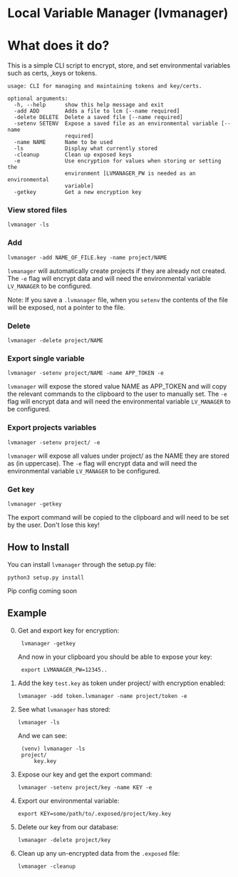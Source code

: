 # Local Variable Manager (lvmanager)
# What does it do?
This is a simple CLI script to encrypt, store, and set environmental variables such as certs, ,keys or tokens.
```shell script
usage: CLI for managing and maintaining tokens and key/certs.

optional arguments:
  -h, --help      show this help message and exit
  -add ADD        Adds a file to lcm [--name required]
  -delete DELETE  Delete a saved file [--name required]
  -setenv SETENV  Expose a saved file as an environmental variable [--name
                  required]
  -name NAME      Name to be used
  -ls             Display what currently stored
  -cleanup        Clean up exposed keys
  -e              Use encryption for values when storing or setting the
                  environment [LVMANAGER_PW is needed as an environmental
                  variable]
  -getkey         Get a new encryption key
```
### View stored files 
```shell script
lvmanager -ls
```
### Add
```shell script
lvmanager -add NAME_OF_FILE.key -name project/NAME
```
`lvmanager` will automatically create projects if they are already not created. 
The `-e` flag will encrypt data and will need the environmental variable `LV_MANAGER` to be configured.

Note: If you save a `.lvmanager` file, when you `setenv` the contents of the file will be exposed, not a pointer to the file.
### Delete
```shell script
lvmanager -delete project/NAME
```
### Export single variable
```shell script
lvmanager -setenv project/NAME -name APP_TOKEN -e 
```
`lvmanager` will expose the stored value NAME as APP_TOKEN and will copy the relevant commands to the clipboard to the user to manually set. 
The `-e` flag will encrypt data and will need the environmental variable `LV_MANAGER` to be configured.
### Export projects variables
```shell script
lvmanager -setenv project/ -e
```
`lvmanager` will expose all values under project/ as the NAME they are stored as (in uppercase).
The `-e` flag will encrypt data and will need the environmental variable `LV_MANAGER` to be configured.
### Get key
```shell script
lvmanager -getkey
```
The export command will be copied to the clipboard and will need to be set by the user. Don't lose this key!

## How to Install
You can install `lvmanager` through the setup.py file:
```shell script
python3 setup.py install
```
Pip config coming soon

## Example
0) Get and export key for encryption:
   ```shell script
    lvmanager -getkey
    ```
   And now in your clipboard you should be able to expose your key:
   ```shell script
    export LVMANAGER_PW=12345..
    ```
1) Add the key `test.key` as token under project/ with encryption enabled:
    ```shell script
    lvmanager -add token.lvmanager -name project/token -e
    ```
2) See what `lvmanager` has stored:
    ```shell script
    lvmanager -ls
    ```
   And we can see:
   ```shell script
    (venv) lvmanager -ls                  
    project/
        key.key
    ```
3) Expose our key and get the export command:
    ```shell script
    lvmanager -setenv project/key -name KEY -e
    ```
4) Export our environmental variable:
    ```shell script
    export KEY=some/path/to/.exposed/project/key.key
    ```
5) Delete our key from our database:
    ```shell script
    lvmanager -delete project/key
    ```
6) Clean up any un-encrypted data from the `.exposed` file:
    ```shell script
    lvmanager -cleanup
    ```